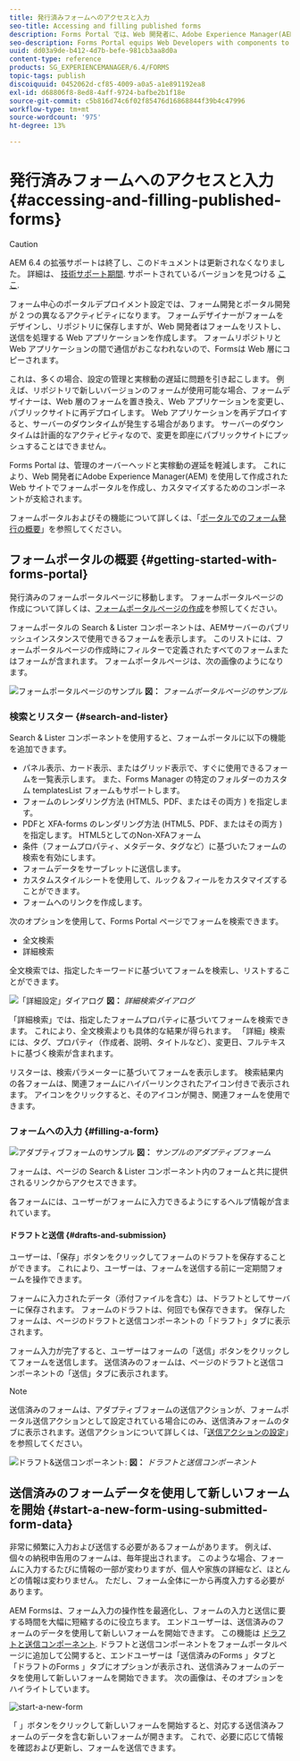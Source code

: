 ```yaml
---
title: 発行済みフォームへのアクセスと入力
seo-title: Accessing and filling published forms
description: Forms Portal では、Web 開発者に、Adobe Experience Manager(AEM) を使用して作成された Web サイトでフォームポータルを作成してカスタマイズするためのコンポーネントが支給されます。
seo-description: Forms Portal equips Web Developers with components to create and customize a forms portal on websites authored using Adobe Experience Manager (AEM).
uuid: dd03a9de-b412-4d7b-befe-981cb3aa8d0a
content-type: reference
products: SG_EXPERIENCEMANAGER/6.4/FORMS
topic-tags: publish
discoiquuid: 0452062d-cf85-4009-a0a5-a1e891192ea8
exl-id: d68806f8-8ed8-4aff-9724-bafbe2b1f18e
source-git-commit: c5b816d74c6f02f85476d16868844f39b4c47996
workflow-type: tm+mt
source-wordcount: '975'
ht-degree: 13%

---
```


# 発行済みフォームへのアクセスと入力 {#accessing-and-filling-published-forms}

>[!CAUTION]
>
>AEM 6.4 の拡張サポートは終了し、このドキュメントは更新されなくなりました。 詳細は、 [技術サポート期間](https://helpx.adobe.com/jp/support/programs/eol-matrix.html). サポートされているバージョンを見つける [ここ](https://experienceleague.adobe.com/docs/?lang=ja).

フォーム中心のポータルデプロイメント設定では、フォーム開発とポータル開発が 2 つの異なるアクティビティになります。 フォームデザイナーがフォームをデザインし、リポジトリに保存しますが、Web 開発者はフォームをリストし、送信を処理する Web アプリケーションを作成します。 フォームリポジトリと Web アプリケーションの間で通信がおこなわれないので、Formsは Web 層にコピーされます。

これは、多くの場合、設定の管理と実稼動の遅延に問題を引き起こします。 例えば、リポジトリで新しいバージョンのフォームが使用可能な場合、フォームデザイナーは、Web 層のフォームを置き換え、Web アプリケーションを変更し、パブリックサイトに再デプロイします。 Web アプリケーションを再デプロイすると、サーバーのダウンタイムが発生する場合があります。 サーバーのダウンタイムは計画的なアクティビティなので、変更を即座にパブリックサイトにプッシュすることはできません。

Forms Portal は、管理のオーバーヘッドと実稼動の遅延を軽減します。 これにより、Web 開発者にAdobe Experience Manager(AEM) を使用して作成された Web サイトでフォームポータルを作成し、カスタマイズするためのコンポーネントが支給されます。

フォームポータルおよびその機能について詳しくは、「[ポータルでのフォーム発行の概要](/help/forms/using/introduction-publishing-forms.md)」を参照してください。

## フォームポータルの概要 {#getting-started-with-forms-portal}

発行済みのフォームポータルページに移動します。 フォームポータルページの作成について詳しくは、[フォームポータルページの作成](/help/forms/using/creating-form-portal-page.md)を参照してください。

フォームポータルの Search &amp; Lister コンポーネントは、AEMサーバーのパブリッシュインスタンスで使用できるフォームを表示します。 このリストには、フォームポータルページの作成時にフィルターで定義されたすべてのフォームまたはフォームが含まれます。 フォームポータルページは、次の画像のようになります。

![フォームポータルページのサンプル ](assets/forms-portal-page.png)
**図：** *フォームポータルページのサンプル*

### 検索とリスター {#search-and-lister}

Search &amp; Lister コンポーネントを使用すると、フォームポータルに以下の機能を追加できます。

* パネル表示、カード表示、またはグリッド表示で、すぐに使用できるフォームを一覧表示します。 また、Forms Manager の特定のフォルダーのカスタム templatesList フォームもサポートします。
* フォームのレンダリング方法 (HTML5、PDF、またはその両方 ) を指定します。
* PDFと XFA-forms のレンダリング方法 (HTML5、PDF、またはその両方 ) を指定します。 HTML5としてのNon-XFAフォーム
* 条件（フォームプロパティ、メタデータ、タグなど）に基づいたフォームの検索を有効にします。
* フォームデータをサーブレットに送信します。
* カスタムスタイルシートを使用して、ルック＆フィールをカスタマイズすることができます。
* フォームへのリンクを作成します。

次のオプションを使用して、Forms Portal ページでフォームを検索できます。

* 全文検索
* 詳細検索

全文検索では、指定したキーワードに基づいてフォームを検索し、リストすることができます。

![「詳細設定」ダイアログ](assets/search-panel.png)
**図：** *詳細検索ダイアログ*

「詳細検索」では、指定したフォームプロパティに基づいてフォームを検索できます。 これにより、全文検索よりも具体的な結果が得られます。 「詳細」検索には、タグ、プロパティ（作成者、説明、タイトルなど）、変更日、フルテキストに基づく検索が含まれます。

リスターは、検索パラメーターに基づいてフォームを表示します。 検索結果内の各フォームは、関連フォームにハイパーリンクされたアイコン付きで表示されます。 アイコンをクリックすると、そのアイコンが開き、関連フォームを使用できます。

### フォームへの入力 {#filling-a-form}

![アダプティブフォームのサンプル](assets/filling_a_form.png)
**図：** *サンプルのアダプティブフォーム*

フォームは、ページの Search &amp; Lister コンポーネント内のフォームと共に提供されるリンクからアクセスできます。

各フォームには、ユーザーがフォームに入力できるようにするヘルプ情報が含まれています。

#### ドラフトと送信 {#drafts-and-submission}

ユーザーは、「保存」ボタンをクリックしてフォームのドラフトを保存することができます。 これにより、ユーザーは、フォームを送信する前に一定期間フォームを操作できます。

フォームに入力されたデータ（添付ファイルを含む）は、ドラフトとしてサーバーに保存されます。 フォームのドラフトは、何回でも保存できます。 保存したフォームは、ページのドラフトと送信コンポーネントの「ドラフト」タブに表示されます。

フォーム入力が完了すると、ユーザーはフォームの「送信」ボタンをクリックしてフォームを送信します。 送信済みのフォームは、ページのドラフトと送信コンポーネントの「送信」タブに表示されます。

>[!NOTE]
>
>送信済みのフォームは、アダプティブフォームの送信アクションが、フォームポータル送信アクションとして設定されている場合にのみ、送信済みフォームのタブに表示されます。送信アクションについて詳しくは、「[送信アクションの設定](/help/forms/using/configuring-submit-actions.md)」を参照してください。

![ドラフト&amp;送信コンポーネント:](assets/draft-submission.png)
**図：** *ドラフトと送信コンポーネント*

## 送信済みのフォームデータを使用して新しいフォームを開始 {#start-a-new-form-using-submitted-form-data}

非常に頻繁に入力および送信する必要があるフォームがあります。 例えば、個々の納税申告用のフォームは、毎年提出されます。 このような場合、フォームに入力するたびに情報の一部が変わりますが、個人や家族の詳細など、ほとんどの情報は変わりません。 ただし、フォーム全体に一から再度入力する必要があります。

AEM Formsは、フォーム入力の操作性を最適化し、フォームの入力と送信に要する時間を大幅に短縮するのに役立ちます。 エンドユーザーは、送信済みのフォームのデータを使用して新しいフォームを開始できます。 この機能は [ドラフトと送信コンポーネント](/help/forms/using/draft-submission-component.md). ドラフトと送信コンポーネントをフォームポータルページに追加して公開すると、エンドユーザーは「送信済みのForms 」タブと「ドラフトのForms 」タブにオプションが表示され、送信済みフォームのデータを使用して新しいフォームを開始できます。 次の画像は、そのオプションをハイライトしています。

![start-a-new-form](assets/start-a-new-form.png)

「 」ボタンをクリックして新しいフォームを開始すると、対応する送信済みフォームのデータを含む新しいフォームが開きます。 これで、必要に応じて情報を確認および更新し、フォームを送信できます。
